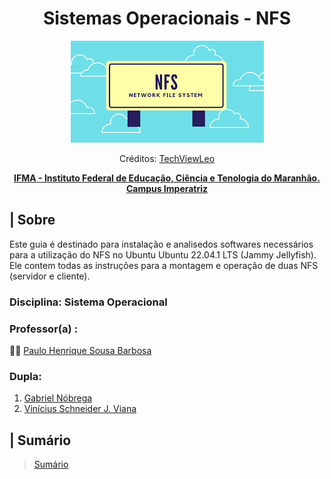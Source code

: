 <div align="center">
   <h1>Sistemas Operacionais - NFS</h1>
   
  ![Badge](https://github.com/1mrschneider/project06_so/blob/main/Assets/NFS.png)
  
  <p>Créditos: <a href="https://techviewleo.com/">
    TechViewLeo
  </a></p>
  
  **[IFMA - Instituto Federal de Educação, Ciência e Tenologia do Maranhão. Campus Imperatriz](https://portal.ifma.edu.br/inicio/)**
</div>

## | Sobre
  Este guia é destinado para instalação e analisedos softwares necessários para a utilização do NFS no Ubuntu Ubuntu 22.04.1 LTS (Jammy Jellyfish). Ele   contem todas as instruções para a montagem e operação de duas NFS (servidor e cliente).

### Disciplina: Sistema Operacional
### Professor(a) : 
  👨‍🏫 [Paulo Henrique Sousa Barbosa](https://github.com/agenteph)

### Dupla:
  1. [Gabriel Nóbrega](https://github.com/Teclaf25)
  2. [Vinícius Schneider J. Viana](https://github.com/1mrschneider)
  
## | Sumário
> [Sumário](https://github.com/1mrschneider/project06_so/wiki)
